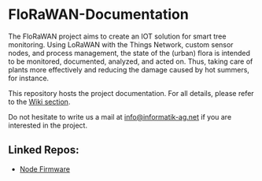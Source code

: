 # FloRaWAN-Documentation

The FloRaWAN project aims to create an IOT solution for smart tree monitoring. Using LoRaWAN with the Things Network, custom sensor nodes, and process management, the state of the (urban) flora is intended to be monitored, documented, analyzed, and acted on.
Thus, taking care of plants more effectively and reducing the damage caused by hot summers, for instance.

This repository hosts the project documentation. For all details, please refer to the [Wiki section](https://github.com/Thomaeum/FloRaWAN-Documentation/wiki).

Do not hesitate to write us a mail at [info@informatik-ag.net](mailto:info@informatik-ag.net) if you are interested in the project.

## Linked Repos:
- [Node Firmware](https://github.com/Thomaeum/FloRaWAN-Node)

